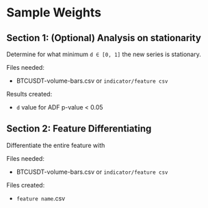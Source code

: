 # Sample Weights
## Section 1: (Optional) Analysis on stationarity
Determine for what minimum `d ∈ [0, 1]` the new series is stationary.

Files needed: 
- BTCUSDT-volume-bars.csv or `indicator/feature csv`

Results created:
- `d` value for ADF p-value < 0.05

## Section 2: Feature Differentiating
Differentiate the entire feature with 

Files needed: 
- BTCUSDT-volume-bars.csv or `indicator/feature csv`

Files created:
- `feature name`.csv


